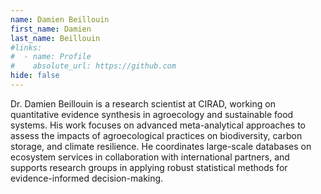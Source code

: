 ```yaml
---
name: Damien Beillouin
first_name: Damien
last_name: Beillouin
#links:
#  - name: Profile
#    absolute_url: https://github.com
hide: false
---
```


Dr. Damien Beillouin is a research scientist at CIRAD, working on quantitative evidence synthesis in agroecology and sustainable food systems. His work focuses on advanced meta-analytical approaches to assess the impacts of agroecological practices on biodiversity, carbon storage, and climate resilience. He coordinates large-scale databases on ecosystem services in collaboration with international partners, and supports research groups in applying robust statistical methods for evidence-informed decision-making.